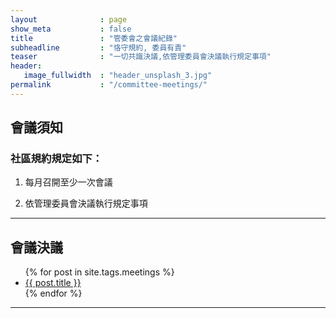 ```yaml
---
layout              : page
show_meta           : false
title               : "管委會之會議紀錄"
subheadline         : "恪守規約, 委員有責"
teaser              : "一切共識決議,依管理委員會決議執行規定事項"
header:
   image_fullwidth  : "header_unsplash_3.jpg"
permalink           : "/committee-meetings/"
---
```


## 會議須知

### 社區規約規定如下：

1. 每月召開至少一次會議

2. 依管理委員會決議執行規定事項

---
## 會議決議

<ul>
    {% for post in site.tags.meetings %}
    <li><a href="{{ site.url }}{{ site.baseurl }}{{ post.url }}">{{ post.title }}</a></li>
    {% endfor %}
</ul>

---
